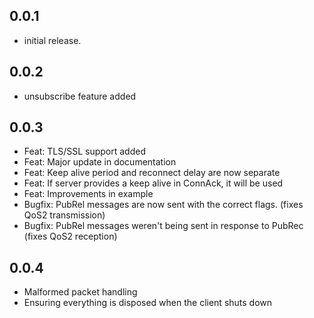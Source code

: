 ## 0.0.1

* initial release.

## 0.0.2

* unsubscribe feature added

## 0.0.3

* Feat: TLS/SSL support added 
* Feat: Major update in documentation
* Feat: Keep alive period and reconnect delay are now separate
* Feat: If server provides a keep alive in ConnAck, it will be used
* Feat: Improvements in example
* Bugfix: PubRel messages are now sent with the correct flags. (fixes QoS2 transmission)
* Bugfix: PubRel messages weren't being sent in response to PubRec (fixes QoS2 reception)

## 0.0.4

* Malformed packet handling 
* Ensuring everything is disposed when the client shuts down